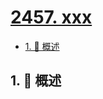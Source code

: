 # [2457. xxx](https://github.com/Tdahuyou/TNotes.leetcode/tree/main/notes/2457.%20xxx)

<!-- region:toc -->

- [1. 📝 概述](#1--概述)

<!-- endregion:toc -->

## 1. 📝 概述
